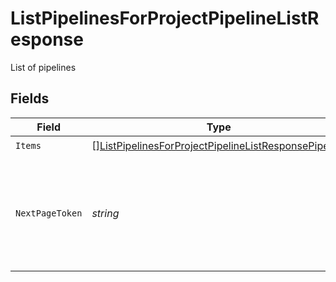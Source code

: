 # ListPipelinesForProjectPipelineListResponse

List of pipelines


## Fields

| Field                                                                                                                                   | Type                                                                                                                                    | Required                                                                                                                                | Description                                                                                                                             |
| --------------------------------------------------------------------------------------------------------------------------------------- | --------------------------------------------------------------------------------------------------------------------------------------- | --------------------------------------------------------------------------------------------------------------------------------------- | --------------------------------------------------------------------------------------------------------------------------------------- |
| `Items`                                                                                                                                 | [][ListPipelinesForProjectPipelineListResponsePipeline](../../models/operations/listpipelinesforprojectpipelinelistresponsepipeline.md) | :heavy_check_mark:                                                                                                                      | N/A                                                                                                                                     |
| `NextPageToken`                                                                                                                         | *string*                                                                                                                                | :heavy_check_mark:                                                                                                                      | A token to pass as a `page-token` query parameter to return the next page of results.                                                   |